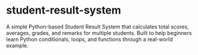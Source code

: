 # student-result-system
A simple Python-based Student Result System that calculates total scores, averages, grades, and remarks for multiple students. Built to help beginners learn Python conditionals, loops, and functions through a real-world example.

